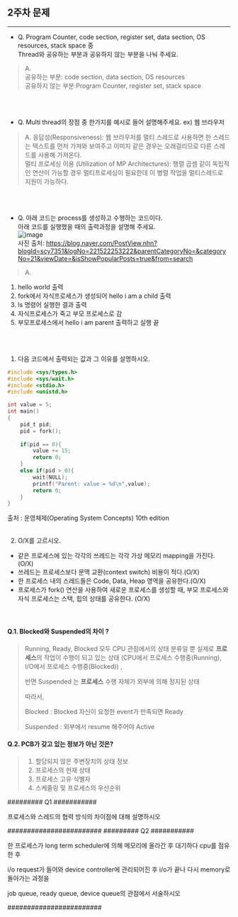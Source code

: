 ## 2주차 문제

---

- Q. Program Counter, code section, register set, data section, OS resources, stack space 중<br>
Thread와 공유하는 부분과 공유하지 않는 부분을 나눠 주세요.


> A.<br>
공유하는 부분: code section, data section, OS resources<br>
공유하지 않는 부분:Program Counter, register set, stack space

<br><br>

- Q. Multi thread의 장점 중 한가지를 예시로 들어 설명해주세요. ex) 웹 브라우저

> A.
응답성(Responsiveness): 웹 브라우저를 멀티 스레드로 사용하면 한 스레드는 텍스트를 먼저 가져와 보여주고 이미지 같은 경우는 오래걸리므로 다른 스레드를 사용해 가져온다.<br>
멀티 프로세싱 이용 (Utilization of MP Architectures): 행렬 곱셈 같이 독립적인 연산이 가능할 경우 멀티프로세싱이 필요한데 이 병렬 작업을 멀티스레드로 지원이 가능하다.

<br><br>

- Q. 아래 코드는 process를 생성하고 수행하는 코드이다.<br>
아래 코드를 실행했을 때의 출력과정을 설명해 주세요.<br>
![image](https://user-images.githubusercontent.com/37397737/96326477-f1404c00-106b-11eb-8ccc-4a5786913a73.png)<br>
사진 출처: https://blog.naver.com/PostView.nhn?blogId=scy7351&logNo=221522253222&parentCategoryNo=&categoryNo=21&viewDate=&isShowPopularPosts=true&from=search<br>

> A. <br>
1. hello world 출력
2. fork에서 자식프로세스가 생성되어 hello i am a child 출력
3. ls 명령어 실행한 결과 출력
4. 자식프로세스가 죽고 부모 프로세스로 감
5. 부모프로세스에서 hello i am parent 출력하고 실행 끝

<br><br>
1. 다음 코드에서 출력되는 값과 그 이유를 설명하시오.<br/>
```c
#include <sys/types.h>
#include <sys/wait.h>
#include <stdio.h>
#include <unistd.h>

int value = 5;
int main()
{
    pid_t pid;
    pid = fork();
    
    if(pid == 0){
        value += 15;
        return 0;
    }
    else if(pid > 0){
        wait(NULL);
        printf("Parent: value = %d\n",value);
        return 0;
    }
}
```
출처 : 운영체제(Operating System Concepts) 10th edition<br/><br/>

2. O/X를 고르시오.<br/>
- 같은 프로세스에 있는 각각의 쓰레드는 각각 가상 메모리 mapping을 가진다. (O/X)<br/>
- 쓰레드는 프로세스보다 문맥 교환(context switch) 비용이 적다.(O/X)<br/>
- 한 프로세스 내의 스레드들은 Code, Data, Heap 영역을 공유한다.(O/X)<br/>
- 프로세스가 fork() 연산을 사용하여 새로운 프로세스를 생성할 때, 부모 프로세스와 자식 프로세스는 스택, 힙의 상태를 공유한다. (O/X)<br/>
<br/><br/>





#### Q.1. Blocked와 Suspended의 차이 ?

> Running, Ready, Blocked 모두 CPU 관점에서의 상태 분류일 뿐 실제로 **프로세스**의 작업이 수행이 되고 있는 상태 (CPU에서 프로세스 수행중(Running), I/O에서 프로세스 수행중(Blocked)) , 
>
> 반면 Suspended 는 **프로세스** 수행 자체가 외부에 의해 정지된 상태
>
> 따라서, 
>
> Blocked : Blocked 자신이 요청한 event가 만족되면 Ready
>
> Suspended : 외부에서 resume 해주어야 Active



#### Q.2.  PCB가 갖고 있는 정보가 아닌 것은?

> 1.  할당되지 않은 주변장치의 상태 정보
> 2. 프로세스의 현재 상태
> 3. 프로세스 고유 식별자
> 4. 스케줄링 및 프로세스의 우선순위


######### Q1 ###########

프로세스와 스레드의 협력 방식의 차이점에 대해 설명하시오

########################
######### Q2 ###########

한 프로세스가 long term scheduler에 의해 메모리에 올라간 후 대기하다 cpu를 점유한 후

i/o request가 들어와 device controller에 관리되어진 후  i/o가 끝나 다시 memory로 돌아가는 과정을

job queue, ready queue, device queue의 관점에서 서술하시오

########################
